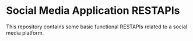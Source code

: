 # Social Media Application RESTAPIs
 This repository contains some basic functional RESTAPIs related to a social media platform.
